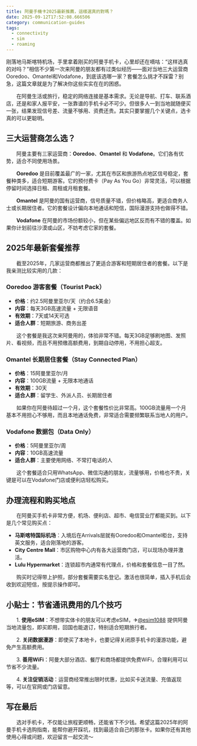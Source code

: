 ```yaml
---
title: 阿曼手機卡2025最新推薦，這樣選真的對嗎？
date: 2025-09-12T17:52:08.666506
category: communication-guides
tags:
  - connectivity
  - sim
  - roaming
---
```


刚落地马斯喀特机场，手里拿着刚买的阿曼手机卡，心里却还在嘀咕：“这样选真的对吗？”相信不少第一次来阿曼的朋友都有过类似经历——面对当地三大运营商Ooredoo、Omantel和Vodafone，到底该选哪一家？套餐怎么挑才不踩雷？别急，这篇文章就是为了解决你这些实实在在的困惑。

　　在阿曼生活或旅行，稳定的网络连接是基本需求。无论是导航、打车、联系酒店，还是和家人报平安，一张靠谱的手机卡必不可少。但很多人一到当地就随便买一张，结果发现信号差、流量不够用、资费还贵。其实只要掌握几个关键点，选卡真的可以更聪明。

## 三大运营商怎么选？

　　阿曼主要有三家运营商：**Ooredoo**、**Omantel** 和 **Vodafone**。它们各有优势，适合不同使用场景。

　　**Ooredoo** 是目前覆盖最广的一家，尤其在市区和旅游热点地区信号稳定，套餐种类多，适合短期游客。它的预付费卡（Pay As You Go）非常灵活，可以根据停留时间选择日租、周租或月租套餐。

　　**Omantel** 是阿曼的国有运营商，信号质量不错，但价格略高，更适合商务人士或长期居住者。它的套餐设计偏向本地通话和短信，国际漫游支持也做得不错。

　　**Vodafone** 在阿曼的市场份额较小，但在某些偏远地区反而有不错的覆盖。如果你计划前往沙漠或山区，不妨考虑它家的套餐。

## 2025年最新套餐推荐

　　截至2025年，几家运营商都推出了更适合游客和短期居住者的套餐。以下是我亲测比较实用的几款：

### Ooredoo 游客套餐（Tourist Pack）
- **价格**：约2.5阿曼里亚尔/天（约合6.5美金）
- **内容**：每天3GB高速流量 + 无限语音
- **有效期**：7天或14天可选
- **适合人群**：短期旅游、商务出差

　　这个套餐是我这次来阿曼用的，体验非常不错。每天3GB足够刷地图、发照片、看视频，而且不用预缴高额费用，到期自动停用，不用担心超支。

### Omantel 长期居住套餐（Stay Connected Plan）
- **价格**：15阿曼里亚尔/月
- **内容**：100GB流量 + 无限本地通话
- **有效期**：30天
- **适合人群**：留学生、外派人员、长期居住者

　　如果你在阿曼待超过一个月，这个套餐性价比非常高。100GB流量用一个月基本不用担心不够用，而且本地通话免费，非常适合需要频繁联系当地人的用户。

### Vodafone 数据包（Data Only）
- **价格**：5阿曼里亚尔/周
- **内容**：10GB高速流量
- **适合人群**：主要使用网络、不常打电话的人

　　这个套餐适合只用WhatsApp、微信沟通的朋友，流量够用，价格也不贵，关键是可以在Vodafone门店或便利店轻松购买。

## 办理流程和购买地点

　　在阿曼买手机卡非常方便，机场、便利店、超市、电信营业厅都能买到。以下是几个常见购买点：

- **马斯喀特国际机场**：入境后在Arrivals层就有Ooredoo和Omantel柜台，支持英文服务，适合刚落地的游客。
- **City Centre Mall**：市区购物中心内有各大运营商门店，可以现场办理并激活。
- **Lulu Hypermarket**：连锁超市内通常有代理点，价格和套餐信息一目了然。

　　购买时记得带上护照，部分套餐需要实名登记。激活也很简单，插入手机后会收到欢迎短信，按提示操作即可。

## 小贴士：节省通讯费用的几个技巧

　　1. **使用eSIM**：不想带实体卡的朋友可以考虑eSIM，✈[@esim1088](https://t.me/s/esim1088) 提供阿曼当地流量包，即买即用，回国也能退订，特别适合短期旅行者。

　　2. **关闭数据漫游**：即使买了本地卡，也要记得关闭原手机卡的漫游功能，避免产生高额费用。

　　3. **善用WiFi**：阿曼大部分酒店、餐厅和商场都提供免费WiFi，合理利用可以节省不少流量。

　　4. **关注促销活动**：运营商经常推出限时优惠，比如买卡送流量、充值返现等，可以在官网或门店留意。

## 写在最后

　　选对手机卡，不仅能让旅程更顺畅，还能省下不少钱。希望这篇2025年的阿曼手机卡选购指南，能帮你避开踩坑，找到最适合自己的那张卡。如果你还有其他使用心得或问题，欢迎留言一起交流～
